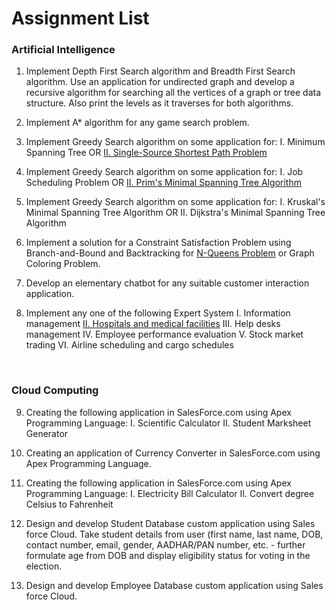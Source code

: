# Assignment List

### Artificial Intelligence

1. Implement Depth First Search algorithm and Breadth First Search algorithm. Use an application for undirected graph and develop a recursive algorithm for searching all the vertices of a graph or tree data structure. Also print the levels as it traverses for both algorithms.

2. Implement A* algorithm for any game search problem.

3. Implement Greedy Search algorithm on some application for:
   I. Minimum Spanning Tree  OR  <ins>II. Single-Source Shortest Path Problem</ins>

4. Implement Greedy Search algorithm on some application for:
   I. Job Scheduling Problem  OR  <ins>II. Prim's Minimal Spanning Tree Algorithm</ins>

5. Implement Greedy Search algorithm on some application for:
   I. Kruskal's Minimal Spanning Tree Algorithm  OR  II. Dijkstra's Minimal Spanning Tree Algorithm

6. Implement a solution for a Constraint Satisfaction Problem using Branch-and-Bound and Backtracking for <ins>N-Queens Problem</ins> or Graph Coloring Problem.

7. Develop an elementary chatbot for any suitable customer interaction application.

8. Implement any one of the following Expert System
   I. Information management
   <ins>II. Hospitals and medical facilities</ins>
   III. Help desks management
   IV. Employee performance evaluation
   V. Stock market trading
   VI. Airline scheduling and cargo schedules

<br>

### Cloud Computing
9. Creating the following application in SalesForce.com using Apex Programming Language:
   I. Scientific Calculator
   II. Student Marksheet Generator

10. Creating an application of Currency Converter in SalesForce.com using Apex Programming Language.

11. Creating the following application in SalesForce.com using Apex Programming Language:
   I. Electricity Bill Calculator
   II. Convert degree Celsius to Fahrenheit

12. Design and develop Student Database custom application using Sales force Cloud. Take student details from user (first name, last name, DOB, contact number, email, gender, AADHAR/PAN number, etc. - further formulate age from DOB and display eligibility status for voting in the election.

13. Design and develop Employee Database custom application using Sales force Cloud.
